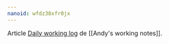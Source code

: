 ```yaml
---
nanoid: wfdz38xfr0jx
---
```

Article [Daily working log](https://notes.andymatuschak.org/zXRs9fj5BuX5FmrQzPxqWUs) de [[Andy's working notes]].
